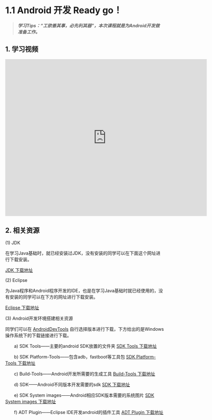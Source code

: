 # 1.1 Android 开发 Ready go！

>##### 学习Tips：“工欲善其事，必先利其器”，本次课程就是为Android开发做准备工作。

## 1. 学习视频

<iframe frameborder="0" width="640" height="498" src="https://v.qq.com/iframe/player.html?vid=z0180bhmznp&tiny=0&auto=0" allowfullscreen></iframe>

## 2. 相关资源

(1) JDK

在学习Java基础时，就已经安装过JDK，没有安装的同学可以在下面这个网址进行下载安装。

[JDK 下载地址](http://www.oracle.com/technetwork/java/javase/downloads/index-jsp-138363.html)

(2) Eclipse

为Java程序和Android程序开发的IDE，也是在学习Java基础时就已经使用的，没有安装的同学可以在下方的网址进行下载安装。

[Eclipse 下载地址](http://www.eclipse.org/downloads/)

(3) Android开发环境搭建相关资源

同学们可以在 [AndroidDevTools](http://www.androiddevtools.cn/) 自行选择版本进行下载，下方给出的是Windows操作系统下的下载链接进行下载。

　　a) SDK Tools——主要的android SDK放置的文件夹 [SDK Tools 下载地址](http://cs.ananas.chaoxing.com/download/55e94057e4b030b228d9a327)
  
　　b) SDK Platform-Tools——包含adb，fastboot等工具包 [SDK Platform-Tools 下载地址](http://cs.ananas.chaoxing.com/download/55e9417ae4b030b228d9a343)
  
　　c) Build-Tools——Android开发所需要的生成工具 [Build-Tools 下载地址](http://cs.ananas.chaoxing.com/download/55e941dde4b030b228d9a346)
  
　　d) SDK——Android不同版本开发需要的sdk [SDK 下载地址](http://cs.ananas.chaoxing.com/download/55e94275e4b030b228d9a34d)
  
　　e) SDK System images——Android相应SDK版本需要的系统图片 [SDK System images 下载地址](http://cs.ananas.chaoxing.com/download/55e9456fe4b030b228d9a3b5)
  
　　f) ADT Plugin——Eclipse IDE开发android的插件工具 [ADT Plugin 下载地址](http://cs.ananas.chaoxing.com/download/55e946d7e4b030b228d9a407)
  